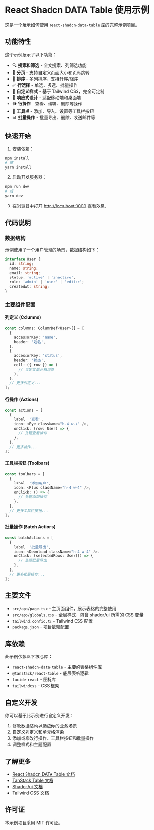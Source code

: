 # React Shadcn DATA Table 使用示例

这是一个展示如何使用 `react-shadcn-data-table` 库的完整示例项目。

## 功能特性

这个示例展示了以下功能：

- 🔍 **搜索和筛选** - 全文搜索、列筛选功能
- 📄 **分页** - 支持自定义页面大小和页码跳转  
- 🔄 **排序** - 多列排序，支持升序/降序
- ✅ **行选择** - 单选、多选、批量操作
- 🎨 **自定义样式** - 基于 Tailwind CSS，完全可定制
- 📱 **响应式设计** - 适配移动端和桌面端
- 🛠️ **行操作** - 查看、编辑、删除等操作
- 🔧 **工具栏** - 添加、导入、设置等工具栏按钮
- 📊 **批量操作** - 批量导出、删除、发送邮件等

## 快速开始

1. 安装依赖：

```bash
npm install
# 或
yarn install
```

2. 启动开发服务器：

```bash
npm run dev
# 或
yarn dev
```

3. 在浏览器中打开 [http://localhost:3000](http://localhost:3000) 查看效果。

## 代码说明

### 数据结构

示例使用了一个用户管理的场景，数据结构如下：

```typescript
interface User {
  id: string;
  name: string;
  email: string;
  status: 'active' | 'inactive';
  role: 'admin' | 'user' | 'editor';
  createdAt: string;
}
```

### 主要组件配置

#### 列定义 (Columns)

```typescript
const columns: ColumnDef<User>[] = [
  {
    accessorKey: 'name',
    header: '姓名',
  },
  {
    accessorKey: 'status',
    header: '状态',
    cell: ({ row }) => (
      // 自定义单元格渲染
    ),
  },
  // 更多列定义...
];
```

#### 行操作 (Actions)

```typescript
const actions = [
  {
    label: '查看',
    icon: <Eye className="h-4 w-4" />,
    onClick: (row: User) => {
      // 处理查看操作
    },
  },
  // 更多操作...
];
```

#### 工具栏按钮 (Toolbars)

```typescript
const toolbars = [
  {
    label: '添加用户',
    icon: <Plus className="h-4 w-4" />,
    onClick: () => {
      // 处理添加操作
    },
  },
  // 更多工具栏按钮...
];
```

#### 批量操作 (Batch Actions)

```typescript
const batchActions = [
  {
    label: '批量导出',
    icon: <Download className="h-4 w-4" />,
    onClick: (selectedRows: User[]) => {
      // 处理批量导出
    },
  },
  // 更多批量操作...
];
```

## 主要文件

- `src/app/page.tsx` - 主页面组件，展示表格的完整使用
- `src/app/globals.css` - 全局样式，包含 shadcn/ui 所需的 CSS 变量
- `tailwind.config.ts` - Tailwind CSS 配置
- `package.json` - 项目依赖配置

## 库依赖

此示例依赖以下核心库：

- `react-shadcn-data-table` - 主要的表格组件库
- `@tanstack/react-table` - 底层表格逻辑
- `lucide-react` - 图标库
- `tailwindcss` - CSS 框架

## 自定义开发

你可以基于此示例进行自定义开发：

1. 修改数据结构以适应你的业务场景
2. 自定义列定义和单元格渲染
3. 添加或修改行操作、工具栏按钮和批量操作
4. 调整样式和主题配置

## 了解更多

- [React Shadcn DATA Table 文档](../README.md)
- [TanStack Table 文档](https://tanstack.com/table)
- [Shadcn/ui 文档](https://ui.shadcn.com/)
- [Tailwind CSS 文档](https://tailwindcss.com/)

## 许可证

本示例项目采用 MIT 许可证。
